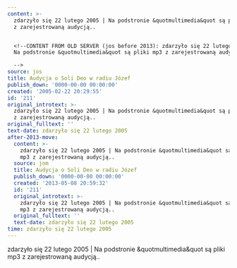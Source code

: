 ```yaml
---
content: >-
  zdarzyło się 22 lutego 2005 | Na podstronie &quotmultimedia&quot są pliki mp3
  z zarejestrowaną audycją..


  <!--CONTENT FROM OLD SERVER (jos before 2013): zdarzyło się 22 lutego 2005 |
  Na podstronie &quotmultimedia&quot są pliki mp3 z zarejestrowaną audycją..

  -->
source: jos
title: Audycja o Soli Deo w radiu Józef
publish_down: '0000-00-00 00:00:00'
created: '2005-02-22 20:29:55'
id: '211'
original_introtext: >-
  zdarzyło się 22 lutego 2005 | Na podstronie &quotmultimedia&quot są pliki mp3
  z zarejestrowaną audycją..
original_fulltext: ''
text-date: zdarzyło się 22 lutego 2005
after-2013-move:
  content: >-
    zdarzyło się 22 lutego 2005 | Na podstronie &quotmultimedia&quot są pliki
    mp3 z zarejestrowaną audycją..
  source: jom
  title: Audycja o Soli Deo w radiu Józef
  publish_down: '0000-00-00 00:00:00'
  created: '2013-05-08 20:59:32'
  id: '211'
  original_introtext: >-
    zdarzyło się 22 lutego 2005 | Na podstronie &quotmultimedia&quot są pliki
    mp3 z zarejestrowaną audycją..
  original_fulltext: ''
  text-date: zdarzyło się 22 lutego 2005
time: zdarzyło się 22 lutego 2005
---
```

zdarzyło się 22 lutego 2005 | Na podstronie &quotmultimedia&quot są pliki mp3 z zarejestrowaną audycją..

<!--CONTENT FROM OLD SERVER (jos before 2013): zdarzyło się 22 lutego 2005 | Na podstronie &quotmultimedia&quot są pliki mp3 z zarejestrowaną audycją..
-->

<!--{{json:{"created_date":"2005-02-22 20:29:55","publish_down":"0000-00-00 00:00:00","id":"211"}}}-->